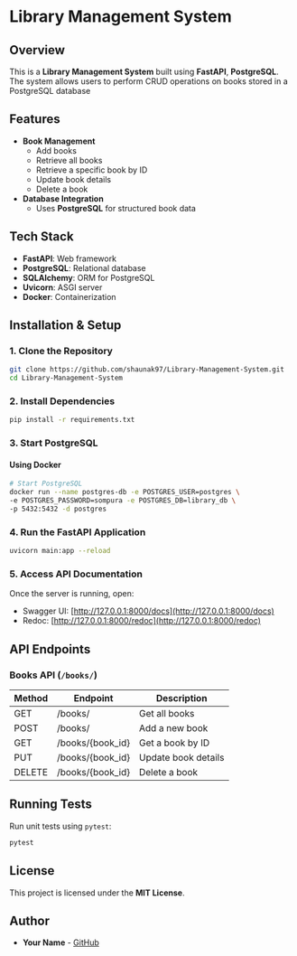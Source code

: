 # Library Management System

## Overview
This is a **Library Management System** built using **FastAPI**, **PostgreSQL**. The system allows users to perform CRUD operations on books stored in a PostgreSQL database

## Features
- **Book Management**
  - Add books
  - Retrieve all books
  - Retrieve a specific book by ID
  - Update book details
  - Delete a book
- **Database Integration**
  - Uses **PostgreSQL** for structured book data
  

## Tech Stack
- **FastAPI**: Web framework
- **PostgreSQL**: Relational database
- **SQLAlchemy**: ORM for PostgreSQL
- **Uvicorn**: ASGI server
- **Docker**: Containerization


## Installation & Setup
### 1. Clone the Repository
```bash
git clone https://github.com/shaunak97/Library-Management-System.git
cd Library-Management-System
```

### 2. Install Dependencies
```bash
pip install -r requirements.txt
```

### 3. Start PostgreSQL
#### Using Docker
```bash
# Start PostgreSQL
docker run --name postgres-db -e POSTGRES_USER=postgres \
-e POSTGRES_PASSWORD=sompura -e POSTGRES_DB=library_db \
-p 5432:5432 -d postgres

```

### 4. Run the FastAPI Application
```bash
uvicorn main:app --reload
```

### 5. Access API Documentation
Once the server is running, open:
- Swagger UI: [http://127.0.0.1:8000/docs](http://127.0.0.1:8000/docs)
- Redoc: [http://127.0.0.1:8000/redoc](http://127.0.0.1:8000/redoc)

## API Endpoints
### Books API (`/books/`)
| Method | Endpoint         | Description                |
|--------|-----------------|----------------------------|
| GET    | /books/         | Get all books              |
| POST   | /books/         | Add a new book             |
| GET    | /books/{book_id} | Get a book by ID          |
| PUT    | /books/{book_id} | Update book details       |
| DELETE | /books/{book_id} | Delete a book             |

## Running Tests
Run unit tests using `pytest`:
```bash
pytest
```


## License
This project is licensed under the **MIT License**.

## Author
- **Your Name** - [GitHub](https://github.com/your-username)

